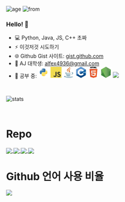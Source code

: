 
![age](https://img.shields.io/badge/Age-99-blue) ![from](https://img.shields.io/badge/from-korea-red)
### Hello! 👋

- 💻 Python, Java, JS, C++ 초짜
- ⚡ 이것저것 시도하기
- 🌐 Github Gist 사이트: [gist.github.com](https://gist.github.com/Alfex4936) 
- 📧 AJ 대학생: [alfex4936@gmail.com](mailto:alfex4936@gmail.com) 
- 🏫 공부 중: 
<code><img height="30" src="https://raw.githubusercontent.com/github/explore/80688e429a7d4ef2fca1e82350fe8e3517d3494d/topics/python/python.png"></code>
<code><img height="30" src="https://raw.githubusercontent.com/github/explore/80688e429a7d4ef2fca1e82350fe8e3517d3494d/topics/javascript/javascript.png"></code>
<code><img height="30" src="https://raw.githubusercontent.com/github/explore/80688e429a7d4ef2fca1e82350fe8e3517d3494d/topics/java/java.png"></code>
<code><img height="30" src="https://raw.githubusercontent.com/github/explore/80688e429a7d4ef2fca1e82350fe8e3517d3494d/topics/cpp/cpp.png"></code>
<code><img height="30" src="https://raw.githubusercontent.com/github/explore/5c058a388828bb5fde0bcafd4bc867b5bb3f26f3/topics/html/html.png"></code>
<code><img height="30" src="https://raw.githubusercontent.com/github/explore/80688e429a7d4ef2fca1e82350fe8e3517d3494d/topics/nodejs/nodejs.png"></code>
<code><img height="30" src="https://raw.githubusercontent.com/donnisnoni95/v-logo/master/dist/v-logo.svg?sanitize=true"></code>

<br />

![stats](https://github-readme-stats.vercel.app/api/?username=alfex4936&show_owner=false&show_icons=true&theme=radical&hide_border=true&hide_rank=false&count_private=true&include_all_commits=true)

<br />

<h1>Repo</h1>
<a href="https://github.com/Alfex4936/alfex4936.github.io">
  <img align="center" src="https://github-readme-stats.vercel.app/api/pin?username=alfex4936&repo=alfex4936.github.io&theme=radical&cache_seconds=86400" />
</a>

<a href="https://github.com/Alfex4936/python-bigO-calculator">
  <img align="center" src="https://github-readme-stats.vercel.app/api/pin?username=alfex4936&repo=python-bigO-calculator&theme=radical&cache_seconds=86400" />
</a>

<a href="https://github.com/Alfex4936/V-algorithms">
  <img align="center" src="https://github-readme-stats.vercel.app/api/pin?username=alfex4936&repo=V-algorithms&theme=radical&cache_seconds=86400" />
</a>

<a href="https://github.com/MIRAGE-Dev/frameworks_base_slim">
  <img align="center" src="https://github-readme-stats.vercel.app/api/pin?username=MIRAGE-Dev&repo=frameworks_base_slim&theme=radical&cache_seconds=86400" />
</a>

<br />

<h1>Github 언어 사용 비율</h1>
<img align="left" src="https://github-readme-stats.vercel.app/api/top-langs/?username=alfex4936&layout=compact&theme=dark&hide=lua,dart,assembly&hide_title=true" />
